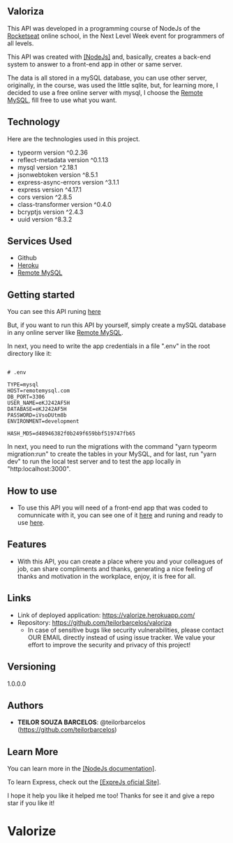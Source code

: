 ## Valoriza
 
<p>This API was developed in a programming course of NodeJs of the <a target="_blank" href="https://app.rocketseat.com.br/">Rocketseat</a> online school, in the Next Level Week event for programmers of all levels.</p>

<p>This API was created with <a target="_blank" href="https://nodejs.org/en/">[NodeJs]</a> and, basically, creates a back-end system to answer to a front-end app in other or same server.</p>

<p>The data is all stored in a mySQL database, you can use other server, originally, in the course, was used the little sqlite, but, for learning more, I decided to use a free online server with mysql, I choose the <a target="_blank" href="http://remotemysql.com">Remote MySQL</a>, fill free to use what you want.</p>
 
## Technology 
 
Here are the technologies used in this project.
 
* typeorm version ^0.2.36
* reflect-metadata version ^0.1.13
* mysql version ^2.18.1
* jsonwebtoken version ^8.5.1
* express-async-errors version ^3.1.1
* express version ^4.17.1
* cors version ^2.8.5
* class-transformer version ^0.4.0
* bcryptjs version ^2.4.3
* uuid version ^8.3.2
 
## Services Used
 
* Github
* <a target="_blank" href="https://heroku.com/">Heroku</a>
* <a target="_blank" href="http://remotemysql.com">Remote MySQL</a>
 
## Getting started
 
<p>You can see this API runing <a target="_blank" href="https://valorize.herokuapp.com/">here</a></p>
<p>But, if you want to run this API by yourself, simply create a mySQL database in any online server like <a target="_blank" href="http://remotemysql.com">Remote MySQL</a>.</p>

<p>In next, you need to write the app credentials in a file ".env" in the root directory like it:</p>

<pre><code>
# .env

TYPE=mysql
HOST=remotemysql.com
DB_PORT=3306
USER_NAME=eKJ242AF5H
DATABASE=eKJ242AF5H
PASSWORD=iVsoDUtm8b
ENVIRONMENT=development

HASH_MD5=d48946382f0b249f659bbf519747fb65
</code></pre>

<p>In next, you need to run the migrations with the command "yarn typeorm migration:run" to create the tables in your MySQL, and for last, run "yarn dev" to run the local test server and to test the app locally in "http:localhost:3000".</p>

 
## How to use
 
- To use this API you will need of a front-end app that was coded to comunnicate with it, you can see one of it <a target="_blank" href="https://github.com/teilorbarcelos/icompliment">here</a> and runing and ready to use <a target="_blank" href="http://icompliment.vercel.app/">here</a>.
 
 
## Features
 
  - With this API, you can create a place where you and your colleagues of job, can share compliments and thanks, generating a nice feeling of thanks and motivation in the workplace, enjoy, it is free for all.
 
 
## Links
 
  - Link of deployed application: https://valorize.herokuapp.com/
  - Repository: https://github.com/teilorbarcelos/valoriza
    - In case of sensitive bugs like security vulnerabilities, please contact
      OUR EMAIL directly instead of using issue tracker. We value your effort
      to improve the security and privacy of this project!
 
 
## Versioning
 
1.0.0.0
 
 
## Authors
 
* **TEILOR SOUZA BARCELOS**: @teilorbarcelos (https://github.com/teilorbarcelos)
 
 
## Learn More

You can learn more in the <a target="_blank" href="https://nodejs.org/en/docs/">[NodeJs documentation]</a>.

To learn Express, check out the <a target="_blank" href="https://expressjs.com/">[ExpreJs oficial Site]</a>.

<p>I hope it help you like it helped me too! Thanks for see it and give a repo star if you like it!</p>

# Valorize